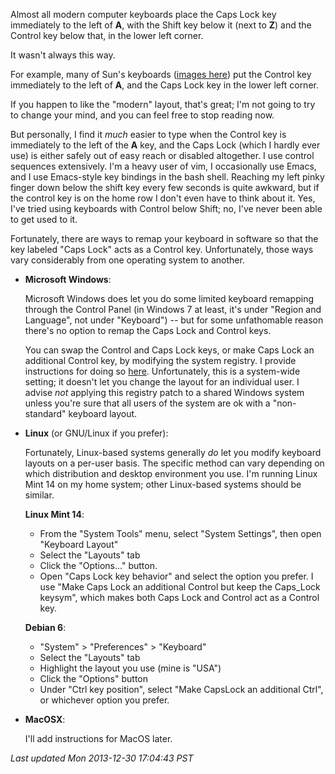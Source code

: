 <!-- Title: Where should the control key be? -->
<!-- URL:   http://the-flat-trantor-society.blogspot.com/2013/12/where-should-control-key-be.html -->

Almost all modern computer keyboards place the Caps Lock key
immediately to the left of **A**, with the Shift key below it (next
to **Z**) and the Control key below that, in the lower left corner.

It wasn't always this way.

For example, many of Sun's keyboards ([images
here](http://xahlee.info/kbd/sun_microsystems_keyboard.html)) put the
Control key immediately to the left of **A**, and the Caps Lock key
in the lower left corner.

If you happen to like the "modern" layout, that's great; I'm not going
to try to change your mind, and you can feel free to stop reading now.

But personally, I find it *much* easier to type when the Control
key is immediately to the left of the **A** key, and the Caps Lock
(which I hardly ever use) is either safely out of easy reach or
disabled altogether.  I use control sequences extensively. I'm a
heavy user of vim, I occasionally use Emacs, and I use Emacs-style
key bindings in the bash shell.  Reaching my left pinky finger down
below the shift key every few seconds is quite awkward, but if the
control key is on the home row I don't even have to think about it.
Yes, I've tried using keyboards with Control below Shift; no, I've
never been able to get used to it.

Fortunately, there are ways to remap your keyboard in software so that
the key labeled "Caps Lock" acts as a Control key.  Unfortunately,
those ways vary considerably from one operating system to another.

- **Microsoft Windows**:

  Microsoft Windows does let you do some limited keyboard remapping
  through the Control Panel (in Windows 7 at least, it's under "Region
  and Language", not under "Keyboard") -- but for some unfathomable
  reason there's no option to remap the Caps Lock and Control keys.

  You can swap the Control and Caps Lock keys, or make
  Caps Lock an additional Control key, by modifying the
  system registry.  I provide instructions for doing so
  [here](https://github.com/Keith-S-Thompson/no-caps-lock).
  Unfortunately, this is a system-wide setting; it doesn't let you
  change the layout for an individual user.  I advise *not* applying
  this registry patch to a shared Windows system unless you're sure that
  all users of the system are ok with a "non-standard" keyboard layout.

- **Linux** (or GNU/Linux if you prefer):

  Fortunately, Linux-based systems generally *do* let you modify keyboard
  layouts on a per-user basis.  The specific method can vary depending on
  which distribution and desktop environment you use.  I'm running Linux
  Mint 14 on my home system; other Linux-based systems should be similar.

  **Linux Mint 14**:

    - From the "System Tools" menu, select "System Settings", then
      open "Keyboard Layout"
    - Select the "Layouts" tab
    - Click the "Options..."  button.
    - Open "Caps Lock key behavior" and select the
      option you prefer.  I use "Make Caps Lock an additional Control but
      keep the Caps_Lock keysym", which makes both Caps Lock and Control
      act as a Control key.

  **Debian 6**:

    - "System" > "Preferences" > "Keyboard"
    - Select the "Layouts" tab
    - Highlight the layout you use (mine is "USA")
    - Click the "Options" button
    - Under "Ctrl key position", select "Make CapsLock an additional
      Ctrl", or whichever option you prefer.

- **MacOSX**:

  I'll add instructions for MacOS later.

*Last updated Mon 2013-12-30 17:04:43 PST*
